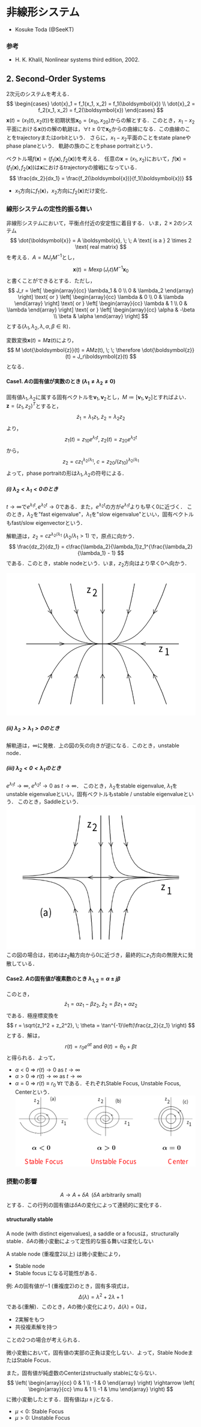 # 非線形システム
- Kosuke Toda (@SeeKT)
### 参考
- H. K. Khalil, Nonlinear systems third edition, 2002.

## 2. Second-Order Systems
2次元のシステムを考える．
$$
\begin{cases}
\dot{x}_1 = f_1(x_1, x_2) = f_1(\boldsymbol{x}) \\
\dot{x}_2 = f_2(x_1, x_2) = f_2(\boldsymbol{x})
\end{cases}
$$
$\boldsymbol{x}(t) = (x_1(t), x_2(t))$を初期状態$\boldsymbol{x}_0 = (x_{10}, x_{20})$からの解とする．このとき，$x_1-x_2$平面における$\boldsymbol{x}(t)$の解の軌跡は，$\forall t \geq 0$で$\boldsymbol{x}_0$からの曲線になる．この曲線のことをtrajectoryまたはorbitという．
さらに，$x_1-x_2$平面のことをstate planeやphase planeという．
軌跡の族のことをphase portraitという．

ベクトル場$f(\boldsymbol{x}) = (f_1(\boldsymbol{x}), f_2(\boldsymbol{x}))$を考える．
任意の$\boldsymbol{x} = (x_1, x_2)$において，$f(\boldsymbol{x}) = (f_1(\boldsymbol{x}), f_2(\boldsymbol{x}))$は$\boldsymbol{x}$におけるtrajectoryの接戦になっている．
$$
\frac{dx_2}{dx_1} = \frac{f_2(\boldsymbol{x})}{f_1(\boldsymbol{x})}
$$
- $x_1$方向に$f_1(\boldsymbol{x})$，$x_2$方向に$f_2(\boldsymbol{x})$だけ変化．

### 線形システムの定性的振る舞い
非線形システムにおいて，平衡点付近の安定性に着目する．
いま，$2 \times 2$のシステム
$$
\dot{\boldsymbol{x}} = A \boldsymbol{x}, \; \; A \text{ is a } 2 \times 2 \text{ real matrix}
$$
を考える．$A = M J_r M^{-1}$とし，
$$
\boldsymbol{x}(t) = M \exp(J_r t) M^{-1}\boldsymbol{x}_0
$$
と書くことができるとする．ただし，
$$
J_r = \left[
    \begin{array}{cc}
    \lambda_1 & 0 \\
    0 & \lambda_2
    \end{array}
    \right] \text{ or } \left[
    \begin{array}{cc}
    \lambda & 0 \\
    0 & \lambda
    \end{array}
    \right] \text{ or } \left[
    \begin{array}{cc}
    \lambda & 1 \\
    0 & \lambda
    \end{array}
    \right] \text{ or } \left[
    \begin{array}{cc}
    \alpha & -\beta \\
    \beta & \alpha
    \end{array}
    \right]
$$
とする$(\lambda_1, \lambda_2, \lambda, \alpha, \beta \in \mathbb{R})$．

変数変換$\boldsymbol{x}(t) = M\boldsymbol{z}(t)$により，
$$
M \dot{\boldsymbol{z}}(t) = AMz(t), \; \; \therefore \dot{\boldsymbol{z}}(t) = J_r\boldsymbol{z}(t)
$$
となる．

#### Case1. $A$の固有値が実数のとき $(\lambda_1 \neq \lambda_2 \neq 0)$
固有値$\lambda_1, \lambda_2$に属する固有ベクトルを$\boldsymbol{v}_1, \boldsymbol{v}_2$とし，$M \coloneqq [\boldsymbol{v}_1, \boldsymbol{v}_2]$とすればよい．
$\boldsymbol{z} = (z_1, z_2)^T$とすると，
$$
\dot{z}_1 = \lambda_1 z_1, \; \dot{z}_2 = \lambda_2 z_2
$$
より，
$$
z_1(t) = z_{10} e^{\lambda_1 t}, \; z_2(t) = z_{20} e^{\lambda_2 t}
$$
から，
$$
z_2 = c z_1^{\lambda_2 / \lambda_1}, \; c = z_{20}/(z_{10})^{\lambda_2/\lambda_1}
$$
よって，phase portraitの形は$\lambda_1, \lambda_2$の符号による．

##### (i) $\lambda_2 < \lambda_1 < 0$のとき
$t \to \infty$で$e^{\lambda_1 t}, e^{\lambda_2 t} \to 0$である．また，$e^{\lambda_2 t}$の方が$e^{\lambda_1 t}$よりも早く$0$に近づく．
このとき，$\lambda_2$を"fast eigenvalue"，$\lambda_1$を"slow eigenvalue"といい，固有ベクトルもfast/slow eigenvectorという．

解軌道は，$z_2 = cz^{\lambda_2 / \lambda_1}$ $(\lambda_2 / \lambda_1 > 1)$ で，原点に向かう．
$$
\frac{dz_2}{dz_1} = c\frac{\lambda_2}{\lambda_1}z_1^{\frac{\lambda_2}{\lambda_1} - 1}
$$
である．このとき，stable nodeという．いま，$z_2$方向はより早く$0$へ向かう．

![stable_node](./fig/stable_node.png)

##### (ii) $\lambda_2 > \lambda_1 > 0$のとき
解軌道は，$\infty$に発散．上の図の矢の向きが逆になる．このとき，unstable node．

##### (iii) $\lambda_2 < 0 < \lambda_1$のとき
$e^{\lambda_1 t} \to \infty, \; e^{\lambda_2 t} \to 0$ as $t \to \infty$．
このとき，$\lambda_2$をstable eigenvalue, $\lambda_1$をunstable eigenvalueといい，固有ベクトルもstable / unstable eigenvalueという．
このとき，Saddleという．
![saddle_node](./fig/saddle.png)
この図の場合は，初めは$z_2$軸方向から$0$に近づき，最終的に$z_1$方向の無限大に発散している．

#### Case2. $A$の固有値が複素数のとき $\lambda_{1, 2} = \alpha \pm j \beta$
このとき，
$$
\dot{z}_1 = \alpha z_1 - \beta z_2, \; \dot{z}_2 = \beta z_1 + \alpha z_2
$$
である．極座標変換を
$$
r = \sqrt{z_1^2 + z_2^2}, \; \theta = \tan^{-1}\left(\frac{z_2}{z_1} \right)
$$
とする．解は，
$$
r(t) = r_0 e^{\alpha t} \text{ and } \theta(t) = \theta_0 + \beta t
$$
と得られる．よって，
- $\alpha < 0$ $\Rightarrow$ $r(t) \to 0$ as $t \to \infty$
- $\alpha > 0$ $\Rightarrow$ $r(t) \to \infty$ as $t \to \infty$
- $\alpha = 0$ $\Rightarrow$ $r(t) \equiv r_0 \; \forall t$
である．それぞれStable Focus, Unstable Focus, Centerという．
![complex_eigen](./fig/complex_eigen.png)

### 摂動の影響
$$
A \to A + \delta A \; \; (\delta A \text{ arbitrarily small})
$$
とする．この行列の固有値は$\delta A$の変化によって連続的に変化する．
#### structurally stable
A node (with distinct eigenvalues), a saddle or a focusは，structurally stable．$\delta A$の微小変動によって定性的な振る舞いは変化しない

A stable node (重複度2以上) は微小変動により，
- Stable node
- Stable focus
になる可能性がある．

例: $A$の固有値が$-1$ (重複度2)のとき，固有多項式は，
$$
\Delta (\lambda) = \lambda^2 + 2 \lambda + 1
$$
である(重解)．このとき，$A$の微小変化により，$\Delta (\lambda) = 0$は，
- 2実解をもつ
- 共役複素解を持つ

ことの2つの場合が考えられる．

微小変動において，固有値の実部の正負は変化しない．よって，Stable NodeまたはStable Focus．

また，固有値が純虚数のCenterはstructually stableにならない．
$$
\left(
    \begin{array}{cc}
    0 & 1 \\
    -1 & 0
    \end{array}
    \right) \rightarrow \left(
    \begin{array}{cc}
    \mu & 1 \\
    -1 & \mu
    \end{array}
    \right)
$$
に微小変動したとする．固有値は$\mu \pm j$となる．
- $\mu < 0$: Stable Focus
- $\mu > 0$: Unstable Focus